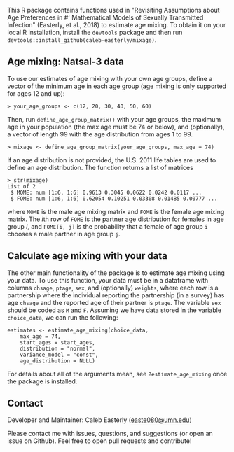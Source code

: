 This R package contains functions used in "Revisiting Assumptions about Age Preferences in
#' Mathematical Models of Sexually Transmitted Infection" (Easterly, et al., 2018) to estimate age mixing. To obtain it on your local R installation, install the `devtools` package and then run `devtools::install_github(caleb-easterly/mixage)`. 

## Age mixing: Natsal-3 data
To use our estimates of age mixing with your own age groups, define a vector of the minimum age in each age group (age mixing is only supported for ages 12 and up):
```
> your_age_groups <- c(12, 20, 30, 40, 50, 60)
```
Then, run `define_age_group_matrix()` with your age groups, the maximum age in your population (the max age must be 74 or below), and (optionally), a vector of length 99 with the age distribution from ages 1 to 99.
```
> mixage <- define_age_group_matrix(your_age_groups, max_age = 74)
```
If an age distribution is not provided, the U.S. 2011 life tables are used to define an age distribution. The function returns a list of matrices 
```
> str(mixage)
List of 2
 $ MOME: num [1:6, 1:6] 0.9613 0.3045 0.0622 0.0242 0.0117 ...
 $ FOME: num [1:6, 1:6] 0.62054 0.10251 0.03308 0.01485 0.00777 ...
```

where `MOME` is the male age mixing matrix and `FOME` is the female age mixing matrix. The $i$th row of `FOME` is the partner age distribution for females in age group $i$, and `FOME[i, j]` is the probability that a female of age group `i` chooses a male partner in age group `j`. 

## Calculate age mixing with your data

The other main functionality of the package is to estimate age mixing using your data. To use this function, your data must be in a dataframe with columns `chsage`, `ptage`, `sex`, and (optionally) `weights`, where each row is a partnership where the individual reporting the partnership (in a survey) has age `chsage` and the reported age of their partner is `ptage`. The variable `sex` should be coded as `M` and `F`. Assuming we have data stored in the variable `choice_data`, we can run the following:
```
estimates <- estimate_age_mixing(choice_data,
    max_age = 74,
    start_ages = start_ages, 
    distribution = "normal",
    variance_model = "const",
    age_distribution = NULL)
```

For details about all of the arguments mean, see `?estimate_age_mixing` once the package is installed. 


## Contact
Developer and Maintainer: Caleb Easterly (easte080@umn.edu)

Please contact me with issues, questions, and suggestions (or open an issue on Github). Feel free to open pull requests and contribute! 

